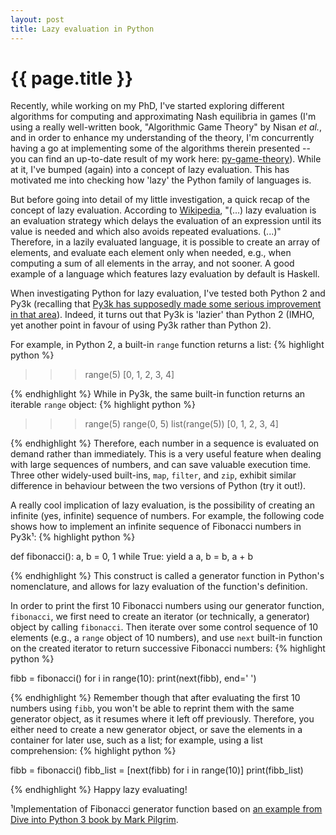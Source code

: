 ```yaml
---
layout: post
title: Lazy evaluation in Python
---
```


# {{ page.title }}
Recently, while working on my PhD, I've started exploring different algorithms for computing and approximating Nash equilibria in games (I'm using a really well-written book, "Algorithmic Game Theory" by Nisan *et al.*, and in order to enhance my understanding of the theory, I'm concurrently having a go at implementing some of the algorithms therein presented -- you can find an up-to-date result of my work here: [py-game-theory](https://github.com/kubkon/py-game-theory)). While at it, I've bumped (again) into a concept of lazy evaluation. This has motivated me into checking how 'lazy' the Python family of languages is.

But before going into detail of my little investigation, a quick recap of the concept of lazy evaluation. According to [Wikipedia](http://en.wikipedia.org/wiki/Lazy_evaluation), "(...) lazy evaluation is an evaluation strategy which delays the evaluation of an expression until its value is needed and which also avoids repeated evaluations. (...)" Therefore, in a lazily evaluated language, it is possible to create an array of elements, and evaluate each element only when needed, e.g., when computing a sum of all elements in the array, and not sooner. A good example of a language which features lazy evaluation by default is Haskell.

When investigating Python for lazy evaluation, I've tested both Python 2 and Py3k (recalling that [Py3k has supposedly made some serious improvement in that area](http://www.linux-magazine.com/Issues/2009/107/Python-3)). Indeed, it turns out that Py3k is 'lazier' than Python 2 (IMHO, yet another point in favour of using Py3k rather than Python 2).

For example, in Python 2, a built-in `range` function returns a list:
{% highlight python %}

>>> range(5)
[0, 1, 2, 3, 4]

{% endhighlight %}
While in Py3k, the same built-in function returns an iterable `range` object:
{% highlight python %}

>>> range(5)
range(0, 5)
>>> list(range(5))
[0, 1, 2, 3, 4]

{% endhighlight %}
Therefore, each number in a sequence is evaluated on demand rather than immediately. This is a very useful feature when dealing with large sequences of numbers, and can save valuable execution time. Three other widely-used built-ins, `map`, `filter`, and `zip`, exhibit similar difference in behaviour between the two versions of Python (try it out!).

A really cool implication of lazy evaluation, is the possibility of creating an infinite (yes, infinite) sequence of numbers. For example, the following code shows how to implement an infinite sequence of Fibonacci numbers in Py3k&sup1;:
{% highlight python %}

def fibonacci():
  a, b = 0, 1
  while True:
    yield a
    a, b = b, a + b

{% endhighlight %}
This construct is called a generator function in Python's nomenclature, and allows for lazy evaluation of the function's definition.

In order to print the first 10 Fibonacci numbers using our generator function, `fibonacci`, we first need to create an iterator (or technically, a generator) object by calling `fibonacci`. Then iterate over some control sequence of 10 elements (e.g., a `range` object of 10 numbers), and use `next` built-in function on the created iterator to return successive Fibonacci numbers:
{% highlight python %}

fibb = fibonacci()
for i in range(10):
  print(next(fibb), end=' ')

{% endhighlight %}
Remember though that after evaluating the first 10 numbers using `fibb`, you won't be able to reprint them with the same generator object, as it resumes where it left off previously. Therefore, you either need to create a new generator object, or save the elements in a container for later use, such as a list; for example, using a list comprehension:
{% highlight python %}

fibb = fibonacci()
fibb_list = [next(fibb) for i in range(10)]
print(fibb_list)

{% endhighlight %}
Happy lazy evaluating!

<p class="footnote">&sup1;Implementation of Fibonacci generator function based on <a href="http://getpython3.com/diveintopython3/generators.html">an example from Dive into Python 3 book by Mark Pilgrim</a>.</p>